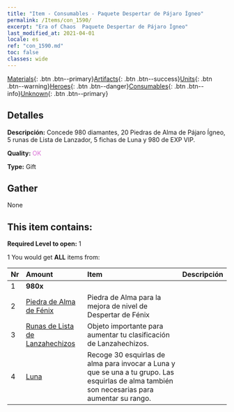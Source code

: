 ```yaml
---
title: "Item - Consumables - Paquete Despertar de Pájaro Ígneo"
permalink: /Items/con_1590/
excerpt: "Era of Chaos  Paquete Despertar de Pájaro Ígneo"
last_modified_at: 2021-04-01
locale: es
ref: "con_1590.md"
toc: false
classes: wide
---
```

 [Materials](/es/Items/){: .btn .btn--primary}[Artifacts](/es/Items/Artifacts/){: .btn .btn--success}[Units](/es/Items/Units/){: .btn .btn--warning}[Heroes](/es/Items/Heroes/){: .btn .btn--danger}[Consumables](/es/Items/Consumables/){: .btn .btn--info}[Unknown](/es/Items/Unknown/){: .btn .btn--primary}

## Detalles
 **Descripción:** Concede 980 diamantes, 20 Piedras de Alma de Pájaro Ígneo, 5 runas de Lista de Lanzador, 5 fichas de Luna y 980 de EXP VIP.

 **Quality:** <span style="color: #DA70D6">OK</span>

 **Type:** Gift

## Gather

  None

## This item contains:

 **Required Level to open:** 1

 1 You would get **ALL** items  from:

  | Nr | Amount |     Item    | Descripción |
  |:---|:-------|:------------|:-----------:|
  | 1 |  **980x** | <i class="fas fa-gem"/> |  | 
  | 2 | [Piedra de Alma de Fénix](/es/Items/unt_348/) | Piedra de Alma para la mejora de nivel de Despertar de Fénix | 
  | 3 | [Runas de Lista de Lanzahechizos](/es/Items/con_746/) | Objeto importante para aumentar tu clasificación de Lanzahechizos. | 
  | 4 | [Luna](/es/Items/her_378/) | Recoge 30 esquirlas de alma para invocar a Luna y que se una a tu grupo. Las esquirlas de alma también son necesarias para aumentar su rango. | 
